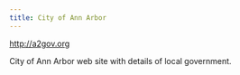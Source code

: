 ```yaml
---
title: City of Ann Arbor
---
```

http://a2gov.org

City of Ann Arbor web site with details of local government.
